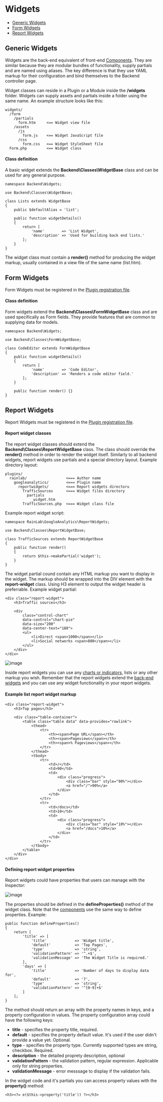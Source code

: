 # Widgets

- [Generic Widgets](#standard-widgets)
- [Form Widgets](#form-widgets)
- [Report Widgets](#report-widgets)



<a name="standard-widgets"></a>
## Generic Widgets

Widgets are the back-end equivalent of front-end [Components](/docs/extensibility/components).
They are similar because they are modular bundles of functionality, supply partials and are named using aliases.
The key difference is that they use YAML markup for their configuration and bind themselves to the Backend controller page.

Widget classes can reside in a Plugin or a Module inside the **/widgets** folder.
Widgets can supply assets and partials inside a folder using the same name.
An example structure looks like this:

    widgets/
      /form
        /partials
          form.htm     <== Widget view file
        /assets
          /js
            form.js    <== Widget JavaScript file
          /css
            form.css   <== Widget StyleSheet file
      Form.php         <== Widget class

#### Class definition

A basic widget extends the **Backend\Classes\WidgetBase** class and can be used for any general purpose.

    namespace Backend\Widgets;

    use Backend\Classes\WidgetBase;

    class Lists extends WidgetBase
    {
        public $defaultAlias = 'list';

        public function widgetDetails()
        {
            return [
                'name'        => 'List Widget',
                'description' => 'Used for building back end lists.'
            ];
        }
    }

The widget class must contain a **render()** method for producing the widget markup, usually contained in a view file of the same name (list.htm).


<a name="form-widgets"></a>
## Form Widgets

Form Widgets must be registered in the [Plugin registration file](http://octobercms.com/docs/plugin/registration#widget-registration).

#### Class definition

Form widgets extend the **Backend\Classes\FormWidgetBase** class and are used specifically as Form fields.
They provide features that are common to supplying data for models.

    namespace Backend\Widgets;

    use Backend\Classes\FormWidgetBase;

    class CodeEditor extends FormWidgetBase
    {
        public function widgetDetails()
        {
            return [
                'name'        => 'Code Editor',
                'description' => 'Renders a code editor field.'
            ];
        }

        public function render() {}
    }



<a name="report-widgets"></a>
## Report Widgets

Report Widgets must be registered in the [Plugin registration file](http://octobercms.com/docs/plugin/registration#widget-registration).

#### Report widget classes

The report widget classes should extend the **Backend\Classes\ReportWidgetBase** class.
The class should override the **render()** method in order to render the widget itself.
Similarly to all backend widgets, report widgets use partials and a special directory layout.
Example directory layout:

    plugins/
      rainlab/                  <=== Author name
        googleanalytics/        <=== Plugin name
          reportwidgets/        <=== Report widgets directoru
            TrafficSources      <=== Widget files directory
              partials
                _widget.htm
            TrafficSources.php  <=== Widget class file

Example report widget script:

    namespace RainLab\GoogleAnalytics\ReportWidgets;

    use Backend\Classes\ReportWidgetBase;

    class TrafficSources extends ReportWidgetBase
    {
        public function render()
        {
            return $this->makePartial('widget');
        }
    }

The widget partial cound contain any HTML markup you want to display in the widget.
The markup should be wrapped into the DIV element with the **report-widget** class.
Using H3 element to output the widget header is preferrable. Example widget partial:

    <div class="report-widget">
        <h3>Traffic sources</h3>

        <div 
            class="control-chart"
            data-control="chart-pie" 
            data-size="200"
            data-center-text="180">
            <ul>
                <li>Direct <span>1000</span></li>
                <li>Social networks <span>800</span></li>
            </ul>
        </div>
    </div>

![image](https://raw2.github.com/octobercms/docs/master/images/traffic-sources.png)

Inside report widgets you can use any [charts or indicators](backend-charts-and-indicators.md), lists or any other markup you wish.
Remember that the report widgets extend the [back-end widgets](backend-widgets.md) and you can use any widget functionality in your report widgets.

#### Example list report widget markup

    <div class="report-widget">
        <h3>Top pages</h3>

        <div class="table-container">
            <table class="table data" data-provides="rowlink">
                <thead>
                    <tr>
                        <th><span>Page URL</span></th>
                        <th><span>Pageviews</span></th>
                        <th><span>% Pageviews</span></th>
                    </tr>
                </thead>
                <tbody>
                    <tr>
                        <td>/</td>
                        <td>90</td>
                        <td>
                            <div class="progress">
                                <div class="bar" style="90%"></div>
                                <a href="/">90%</a>
                            </div>
                        </td>
                    </tr>
                    <tr>
                        <td>/docs</td>
                        <td>10</td>
                        <td>
                            <div class="progress">
                                <div class="bar" style="10%"></div>
                                <a href="/docs">10%</a>
                            </div>
                        </td>
                    </tr>
                </tbody>
            </table>
        </div>
    </div>

#### Defining report widget properties

Report widgets could have properties that users can manage with the Inspector:

![image](https://github.com/octobercms/docs/blob/master/images/report-widget-inspector.png?raw=true)

The properties should be defined in the **defineProperties()** method of the widget class.
Note that the [components](extensibility-components.md) use the same way to define properties.
Example:

    public function defineProperties()
    {
        return [
            'title' => [
                'title'             => 'Widget title',
                'default'           => 'Top Pages',
                'type'              => 'string',
                'validationPattern' => '^.+$',
                'validationMessage' => 'The Widget Title is required.'
            ],
            'days' => [
                'title'             => 'Number of days to display data for',
                'default'           => '7',
                'type'              => 'string',
                'validationPattern' => '^[0-9]+$'
            ]
        ];
    }

The method should return an array with the property names in keys, and a property configuration in values.
The property configuration array could have the following keys:

* **title** - specifies the property title, required.
* **default** - specifies the property default value. It's used if the user didn't provide a value yet. Optional.
* **type** - specifies the property type. Currently supported types are string, checkbox. Required.
* **description** - the detailed proprety description, optional
* **validationPattern** - the validation pattern, regular expression. Applicable only for string properties.
* **validationMessage** - error messsage to display if the validation fails.

In the widget code and it's partials you can access property values with the **property()** method:

    <h3><?= e($this->property('title')) ?></h3>
